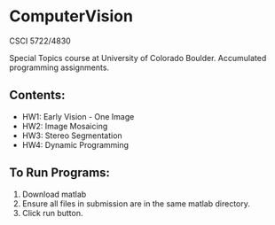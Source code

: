 # ComputerVision
CSCI 5722/4830

Special Topics course at University of Colorado Boulder. Accumulated programming assignments.

## Contents:
* HW1: Early Vision - One Image
* HW2: Image Mosaicing
* HW3: Stereo Segmentation
* HW4: Dynamic Programming

## To Run Programs: 
1. Download matlab
2. Ensure all files in submission are in the same matlab directory. 
3. Click run button. 
